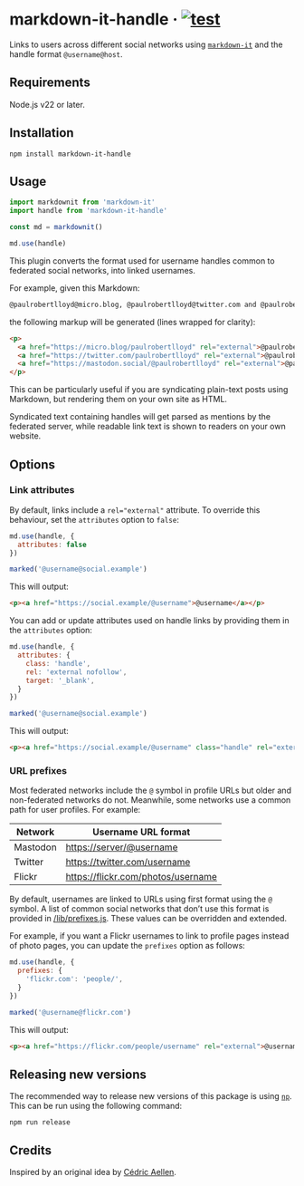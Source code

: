 # markdown-it-handle · [![test](https://github.com/paulrobertlloyd/markdown-it-handle/actions/workflows/test.yml/badge.svg)](https://github.com/paulrobertlloyd/markdown-it-handle/actions/workflows/test.yml)

Links to users across different social networks using [`markdown-it`](https://github.com/markdown-it/markdown-it) and the handle format `@username@host`.

## Requirements

Node.js v22 or later.

## Installation

`npm install markdown-it-handle`

## Usage

```js
import markdownit from 'markdown-it'
import handle from 'markdown-it-handle'

const md = markdownit()

md.use(handle)
```

This plugin converts the format used for username handles common to federated social networks, into linked usernames.

For example, given this Markdown:

```md
@paulrobertlloyd@micro.blog, @paulrobertlloyd@twitter.com and @paulrobertlloyd@mastadon.social.
```

the following markup will be generated (lines wrapped for clarity):

```html
<p>
  <a href="https://micro.blog/paulrobertlloyd" rel="external">@paulrobertlloyd</a>,
  <a href="https://twitter.com/paulrobertlloyd" rel="external">@paulrobertlloyd</a> and
  <a href="https://mastodon.social/@paulrobertlloyd" rel="external">@paulrobertlloyd</a>.
</p>
```

This can be particularly useful if you are syndicating plain-text posts using Markdown, but rendering them on your own site as HTML.

Syndicated text containing handles will get parsed as mentions by the federated server, while readable link text is shown to readers on your own website.

## Options

### Link attributes

By default, links include a `rel="external"` attribute. To override this behaviour, set the `attributes` option to `false`:

```js
md.use(handle, {
  attributes: false
})

marked('@username@social.example')
```

This will output:

```html
<p><a href="https://social.example/@username">@username</a></p>
```

You can add or update attributes used on handle links by providing them in the `attributes` option:

```js
md.use(handle, {
  attributes: {
    class: 'handle',
    rel: 'external nofollow',
    target: '_blank',
  }
})

marked('@username@social.example')
```

This will output:

```html
<p><a href="https://social.example/@username" class="handle" rel="external nofollow" target="_blank">@username</a></p>
```

### URL prefixes

Most federated networks include the `@` symbol in profile URLs but older and non-federated networks do not. Meanwhile, some networks use a common path for user profiles. For example:

| Network | Username URL format |
| - | - |
| Mastodon | <https://server/@username> |
| Twitter | <https://twitter.com/username> |
| Flickr | <https://flickr.com/photos/username> |

By default, usernames are linked to URLs using first format using the `@` symbol. A list of common social networks that don’t use this format is provided in [/lib/prefixes.js](/lib/prefixes.js). These values can be overridden and extended.

For example, if you want a Flickr usernames to link to profile pages instead of photo pages, you can update the `prefixes` option as follows:

```js
md.use(handle, {
  prefixes: {
    'flickr.com': 'people/',
  }
})

marked('@username@flickr.com')
```

This will output:

```html
<p><a href="https://flickr.com/people/username" rel="external">@username</a></p>
```

## Releasing new versions

The recommended way to release new versions of this package is using [`np`](https://github.com/sindresorhus/np). This can be run using the following command:

```shell
npm run release
```

## Credits

Inspired by an original idea by [Cédric Aellen](https://alienlebarge.ch/notes/20230326175845/).
